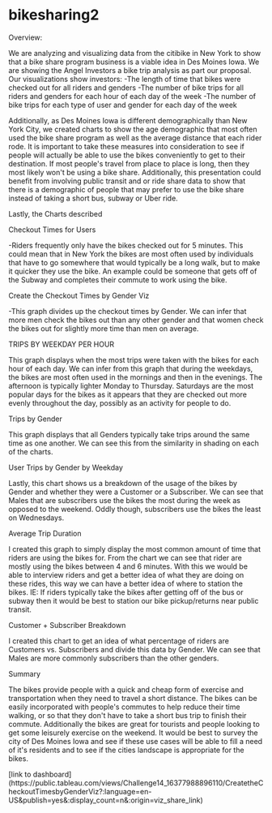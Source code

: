 # bikesharing2

<p> Overview: <p>
We are analyzing and visualizing data from the citibike in New York to show that a bike share program business is a viable idea in Des Moines Iowa.
We are showing the Angel Investors a bike trip analysis as part our proposal.
Our visualizations show investors:
-The length of time that bikes were checked out for all riders and genders
-The number of bike trips for all riders and genders for each hour of each day of the week
-The number of bike trips for each type of user and gender for each day of the week
<p>
<p>Additionally, as Des Moines Iowa is different demographically than New York City, we created charts to show the age demographic that most often used the bike share program as well as the average distance that each rider rode.
It is important to take these measures into consideration to see if people will actually be able to use the bikes conveniently to get to their destination. If most people's travel from place to place is long, then they most likely won't be using a bike share.
Additionally, this presentation could benefit from involving public transit and or ride share data to show that there is a demographic of people that may prefer to use the bike share instead of taking a short bus, subway or Uber ride.
<p>
<p>Lastly, the 
Charts described
<p>Checkout Times for Users<p>
-Riders frequently only have the bikes checked out for 5 minutes. This could mean that in New York the bikes are most often used by individuals that have to go somewhere that would typically be a long walk, but to make it quicker they use the bike. An example could be someone that gets off of the Subway and completes their commute to work using the bike.
<p>
<p>Create the Checkout Times by Gender Viz<p>
-This graph divides up the checkout times by Gender. We can infer that more men check the bikes out than any other gender and that women check the bikes out for slightly more time than men on average.
<p>
<p>TRIPS BY WEEKDAY PER HOUR<p>
This graph displays when the most trips were taken with the bikes for each hour of each day.
We can infer from this graph that during the weekdays, the bikes are most often used in the mornings and then in the evenings. The afternoon is typically lighter Monday to Thursday. Saturdays are the most popular days for the bikes as it appears that they are checked out more evenly throughout the day, possibly as an activity for people to do. 
<p>
<p>Trips by Gender<p>
This graph displays that all Genders typically take trips around the same time as one another. We can see this from the similarity in shading on each of the charts.
<p>
<p>User Trips by Gender by Weekday<p>
Lastly, this chart shows us a breakdown of the usage of the bikes by Gender and whether they were a Customer or a Subscriber.
We can see that Males that are subscribers use the bikes the most during the week as opposed to the weekend. Oddly though, subscribers use the bikes the least on Wednesdays.
<p>
<p>Average Trip Duration<p>
I created this graph to simply display the most common amount of time that riders are using the bikes for. From the chart we can see that rider are mostly using the bikes between 4 and 6 minutes. With this we would be able to interview riders and get a better idea of what they are doing on these rides, this way we can have a better idea of where to station the bikes. IE: If riders typically take the bikes after getting off of the bus or subway then it would be best to station our bike pickup/returns near public transit.
<p>
<p>Customer + Subscriber Breakdown<p>
I created this chart to get an idea of what percentage of riders are Customers vs. Subscribers and divide this data by Gender. We can see that Males are more commonly subscribers than the other genders.
<p>

<p>Summary<p>
The bikes provide people with a quick and cheap form of exercise and transportation when they need to travel a short distance. The bikes can be easily incorporated with people's commutes to help reduce their time walking, or so that they don't have to take a short bus trip to finish their commute. Additionally the bikes are great for tourists and people looking to get some leisurely exercise on the weekend. 
It would be best to survey the city of Des Moines Iowa and see if these use cases will be able to fill a need of it's residents and to see if the cities landscape is appropriate for the bikes.
<p>
<p>[link to dashboard](https://public.tableau.com/views/Challenge14_16377988896110/CreatetheCheckoutTimesbyGenderViz?:language=en-US&publish=yes&:display_count=n&:origin=viz_share_link)
